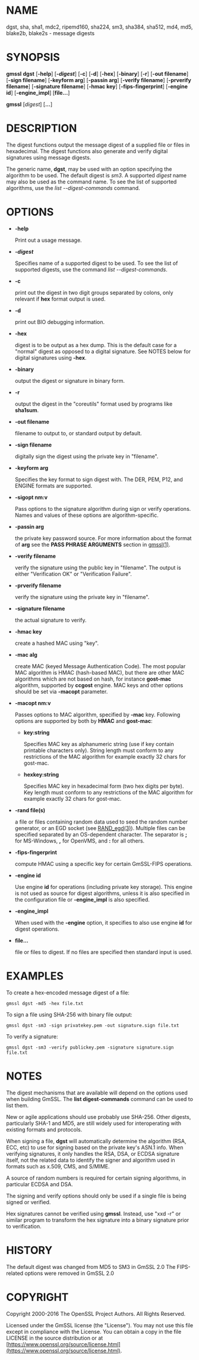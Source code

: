 # NAME

dgst, sha, sha1, mdc2, ripemd160, sha224, sm3, sha384, sha512, md4, md5, blake2b, blake2s - message digests

# SYNOPSIS

**gmssl** **dgst**
\[**-help**\]
\[**-_digest_**\]
\[**-c**\]
\[**-d**\]
\[**-hex**\]
\[**-binary**\]
\[**-r**\]
\[**-out filename**\]
\[**-sign filename**\]
\[**-keyform arg**\]
\[**-passin arg**\]
\[**-verify filename**\]
\[**-prverify filename**\]
\[**-signature filename**\]
\[**-hmac key**\]
\[**-fips-fingerprint**\]
\[**-engine id**\]
\[**-engine\_impl**\]
\[**file...**\]

**gmssl**
\[_digest_\]
\[**...**\]

# DESCRIPTION

The digest functions output the message digest of a supplied file or files
in hexadecimal.  The digest functions also generate and verify digital
signatures using message digests.

The generic name, **dgst**, may be used with an option specifying the
algorithm to be used.
The default digest is _sm3_.
A supported _digest_ name may also be used as the command name.
To see the list of supported algorithms, use the _list --digest-commands_
command.

# OPTIONS

- **-help**

    Print out a usage message.

- **-_digest_**

    Specifies name of a supported digest to be used. To see the list of
    supported digests, use the command _list --digest-commands_.

- **-c**

    print out the digest in two digit groups separated by colons, only relevant if
    **hex** format output is used.

- **-d**

    print out BIO debugging information.

- **-hex**

    digest is to be output as a hex dump. This is the default case for a "normal"
    digest as opposed to a digital signature.  See NOTES below for digital
    signatures using **-hex**.

- **-binary**

    output the digest or signature in binary form.

- **-r**

    output the digest in the "coreutils" format used by programs like **sha1sum**.

- **-out filename**

    filename to output to, or standard output by default.

- **-sign filename**

    digitally sign the digest using the private key in "filename".

- **-keyform arg**

    Specifies the key format to sign digest with. The DER, PEM, P12,
    and ENGINE formats are supported.

- **-sigopt nm:v**

    Pass options to the signature algorithm during sign or verify operations.
    Names and values of these options are algorithm-specific.

- **-passin arg**

    the private key password source. For more information about the format of **arg**
    see the **PASS PHRASE ARGUMENTS** section in [gmssl(1)](http://man.he.net/man1/gmssl).

- **-verify filename**

    verify the signature using the public key in "filename".
    The output is either "Verification OK" or "Verification Failure".

- **-prverify filename**

    verify the signature using the private key in "filename".

- **-signature filename**

    the actual signature to verify.

- **-hmac key**

    create a hashed MAC using "key".

- **-mac alg**

    create MAC (keyed Message Authentication Code). The most popular MAC
    algorithm is HMAC (hash-based MAC), but there are other MAC algorithms
    which are not based on hash, for instance **gost-mac** algorithm,
    supported by **ccgost** engine. MAC keys and other options should be set
    via **-macopt** parameter.

- **-macopt nm:v**

    Passes options to MAC algorithm, specified by **-mac** key.
    Following options are supported by both by **HMAC** and **gost-mac**:

    - **key:string**

        Specifies MAC key as alphanumeric string (use if key contain printable
        characters only). String length must conform to any restrictions of
        the MAC algorithm for example exactly 32 chars for gost-mac.

    - **hexkey:string**

        Specifies MAC key in hexadecimal form (two hex digits per byte).
        Key length must conform to any restrictions of the MAC algorithm
        for example exactly 32 chars for gost-mac.

- **-rand file(s)**

    a file or files containing random data used to seed the random number
    generator, or an EGD socket (see [RAND\_egd(3)](http://man.he.net/man3/RAND_egd)).
    Multiple files can be specified separated by an OS-dependent character.
    The separator is **;** for MS-Windows, **,** for OpenVMS, and **:** for
    all others.

- **-fips-fingerprint**

    compute HMAC using a specific key
    for certain GmSSL-FIPS operations.

- **-engine id**

    Use engine **id** for operations (including private key storage).
    This engine is not used as source for digest algorithms, unless it is
    also specified in the configuration file or **-engine\_impl** is also
    specified.

- **-engine\_impl**

    When used with the **-engine** option, it specifies to also use
    engine **id** for digest operations.

- **file...**

    file or files to digest. If no files are specified then standard input is
    used.

# EXAMPLES

To create a hex-encoded message digest of a file:

```shell
gmssl dgst -md5 -hex file.txt
```

To sign a file using SHA-256 with binary file output:

```shell
gmssl dgst -sm3 -sign privatekey.pem -out signature.sign file.txt
```

To verify a signature:
```shell
gmssl dgst -sm3 -verify publickey.pem -signature signature.sign file.txt
```

# NOTES

The digest mechanisms that are available will depend on the options
used when building GmSSL.
The **list digest-commands** command can be used to list them.

New or agile applications should use probably use SHA-256. Other digests,
particularly SHA-1 and MD5, are still widely used for interoperating
with existing formats and protocols.

When signing a file, **dgst** will automatically determine the algorithm
(RSA, ECC, etc) to use for signing based on the private key's ASN.1 info.
When verifying signatures, it only handles the RSA, DSA, or ECDSA signature
itself, not the related data to identify the signer and algorithm used in
formats such as x.509, CMS, and S/MIME.

A source of random numbers is required for certain signing algorithms, in
particular ECDSA and DSA.

The signing and verify options should only be used if a single file is
being signed or verified.

Hex signatures cannot be verified using **gmssl**.  Instead, use "xxd -r"
or similar program to transform the hex signature into a binary signature
prior to verification.

# HISTORY

The default digest was changed from MD5 to SM3 in GmSSL 2.0
The FIPS-related options were removed in GmSSL 2.0

# COPYRIGHT

Copyright 2000-2016 The OpenSSL Project Authors. All Rights Reserved.

Licensed under the GmSSL license (the "License").  You may not use
this file except in compliance with the License.  You can obtain a copy
in the file LICENSE in the source distribution or at
[https://www.openssl.org/source/license.html](https://www.openssl.org/source/license.html).
